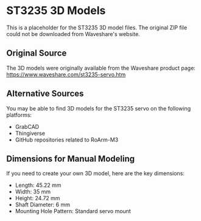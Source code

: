 # ST3235 3D Models

This is a placeholder for the ST3235 3D model files. The original ZIP file could not be downloaded from Waveshare's website.

## Original Source

The 3D models were originally available from the Waveshare product page: https://www.waveshare.com/st3235-servo.htm

## Alternative Sources

You may be able to find 3D models for the ST3235 servo on the following platforms:
- GrabCAD
- Thingiverse
- GitHub repositories related to RoArm-M3

## Dimensions for Manual Modeling

If you need to create your own 3D model, here are the key dimensions:
- Length: 45.22 mm
- Width: 35 mm
- Height: 24.72 mm
- Shaft Diameter: 6 mm
- Mounting Hole Pattern: Standard servo mount

